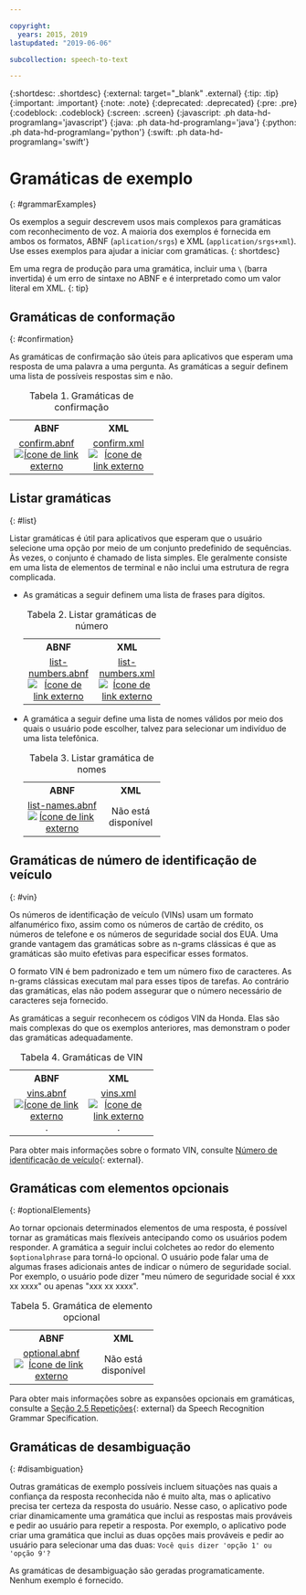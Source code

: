 ```yaml
---

copyright:
  years: 2015, 2019
lastupdated: "2019-06-06"

subcollection: speech-to-text

---
```


{:shortdesc: .shortdesc}
{:external: target="_blank" .external}
{:tip: .tip}
{:important: .important}
{:note: .note}
{:deprecated: .deprecated}
{:pre: .pre}
{:codeblock: .codeblock}
{:screen: .screen}
{:javascript: .ph data-hd-programlang='javascript'}
{:java: .ph data-hd-programlang='java'}
{:python: .ph data-hd-programlang='python'}
{:swift: .ph data-hd-programlang='swift'}

# Gramáticas de exemplo
{: #grammarExamples}

Os exemplos a seguir descrevem usos mais complexos para gramáticas com reconhecimento de voz. A maioria dos exemplos é fornecida em ambos os formatos, ABNF (`aplication/srgs`) e XML (`application/srgs+xml`). Use esses exemplos para ajudar a iniciar com gramáticas.
{: shortdesc}

Em uma regra de produção para uma gramática, incluir uma `\` (barra invertida) é um erro de sintaxe no ABNF e é interpretado como um valor literal em XML.
{: tip}

## Gramáticas de conformação
{: #confirmation}

As gramáticas de confirmação são úteis para aplicativos que esperam uma resposta de uma palavra a uma pergunta. As gramáticas a seguir definem uma lista de possíveis respostas sim e não.

<table style="width:50%">
  <caption>Tabela 1. Gramáticas de confirmação</caption>
  <tr>
    <th style="text-align:center">ABNF</th>
    <th style="text-align:center">XML</th>
  </tr>
  <tr>
    <td style="text-align:center">
      <a target="_blank" href="https://watson-developer-cloud.github.io/doc-tutorial-downloads/speech-to-text/grammars/confirm.abnf" download="confirm.abnf">confirm.abnf <img src="../../icons/launch-glyph.svg" alt="Ícone de link externo" title="Ícone de link externo"></a>
    </td>
    <td style="text-align:center">
      <a target="_blank" href="https://watson-developer-cloud.github.io/doc-tutorial-downloads/speech-to-text/grammars/confirm.xml" download="confirm.xml">confirm.xml <img src="../../icons/launch-glyph.svg" alt="Ícone de link externo" title="Ícone de link externo"></a>
    </td>
  </tr>
</table>

## Listar gramáticas
{: #list}

Listar gramáticas é útil para aplicativos que esperam que o usuário selecione uma opção por meio de um conjunto predefinido de sequências. Às vezes, o conjunto é chamado de lista simples. Ele geralmente consiste em uma lista de elementos de terminal e não inclui uma estrutura de regra complicada.

-   As gramáticas a seguir definem uma lista de frases para dígitos.

    <table style="width:50%">
      <caption>Tabela 2. Listar gramáticas de número</caption>
      <tr>
        <th style="text-align:center">ABNF</th>
        <th style="text-align:center">XML</th>
      </tr>
      <tr>
        <td style="text-align:center">
          <a target="_blank" href="https://watson-developer-cloud.github.io/doc-tutorial-downloads/speech-to-text/grammars/list-numbers.abnf" download="list-numbers.abnf">list-numbers.abnf <img src="../../icons/launch-glyph.svg" alt="Ícone de link externo" title="Ícone de link externo"></a>
        </td>
        <td style="text-align:center">
          <a target="_blank" href="https://watson-developer-cloud.github.io/doc-tutorial-downloads/speech-to-text/grammars/list-numbers.xml" download="list-numbers.xml">list-numbers.xml <img src="../../icons/launch-glyph.svg" alt="Ícone de link externo" title="Ícone de link externo"></a>
        </td>
      </tr>
    </table>

-   A gramática a seguir define uma lista de nomes válidos por meio dos quais o usuário pode escolher, talvez para selecionar um indivíduo de uma lista telefônica.

    <table style="width:50%">
      <caption>Tabela 3. Listar gramática de nomes</caption>
      <tr>
        <th style="text-align:center">ABNF</th>
        <th style="text-align:center">XML</th>
      </tr>
      <tr>
        <td style="text-align:center">
          <a target="_blank" href="https://watson-developer-cloud.github.io/doc-tutorial-downloads/speech-to-text/grammars/list-names.abnf" download="list-names.abnf">list-names.abnf <img src="../../icons/launch-glyph.svg" alt="Ícone de link externo" title="Ícone de link externo"></a>
        </td>
        <td style="text-align:center">
          Não está disponível
        </td>
      </tr>
    </table>

## Gramáticas de número de identificação de veículo
{: #vin}

Os números de identificação de veículo (VINs) usam um formato alfanumérico fixo, assim como os números de cartão de crédito, os números de telefone e os números de seguridade social dos EUA. Uma grande vantagem das gramáticas sobre as n-grams clássicas é que as gramáticas são muito efetivas para especificar esses formatos.

O formato VIN é bem padronizado e tem um número fixo de caracteres. As n-grams clássicas executam mal para esses tipos de tarefas. Ao contrário das gramáticas, elas não podem assegurar que o número necessário de caracteres seja fornecido.

As gramáticas a seguir reconhecem os códigos VIN da Honda. Elas são mais complexas do que os exemplos anteriores, mas demonstram o poder das gramáticas adequadamente.

<table style="width:50%">
  <caption>Tabela 4. Gramáticas de VIN</caption>
  <tr>
    <th style="text-align:center">ABNF</th>
    <th style="text-align:center">XML</th>
  </tr>
  <tr>
    <td style="text-align:center">
      <a target="_blank" href="https://watson-developer-cloud.github.io/doc-tutorial-downloads/speech-to-text/grammars/vins.abnf" download="vins.abnf">vins.abnf <img src="../../icons/launch-glyph.svg" alt="Ícone de link externo" title="Ícone de link externo"></a>.
    </td>
    <td style="text-align:center">
      <a target="_blank" href="https://watson-developer-cloud.github.io/doc-tutorial-downloads/speech-to-text/grammars/vins.xml" download="vins.xml">vins.xml <img src="../../icons/launch-glyph.svg" alt="Ícone de link externo" title="Ícone de link externo"></a>.
    </td>
  </tr>
</table>

Para obter mais informações sobre o formato VIN, consulte [Número de identificação de veículo](https://wikipedia.org/wiki/Vehicle_identification_number){: external}.

## Gramáticas com elementos opcionais
{: #optionalElements}

Ao tornar opcionais determinados elementos de uma resposta, é possível tornar as gramáticas mais flexíveis antecipando como os usuários podem responder. A gramática a seguir inclui colchetes ao redor do elemento `$optionalphrase` para torná-lo opcional. O usuário pode falar uma de algumas frases adicionais antes de indicar o número de seguridade social. Por exemplo, o usuário pode dizer "meu número de seguridade social é xxx xx xxxx" ou apenas "xxx xx xxxx".

<table style="width:50%">
  <caption>Tabela 5. Gramática de elemento opcional</caption>
  <tr>
    <th style="text-align:center">ABNF</th>
    <th style="text-align:center">XML</th>
  </tr>
  <tr>
    <td style="text-align:center">
      <a target="_blank" href="https://watson-developer-cloud.github.io/doc-tutorial-downloads/speech-to-text/grammars/optional.abnf" download="optional.abnf">optional.abnf <img src="../../icons/launch-glyph.svg" alt="Ícone de link externo" title="Ícone de link externo"></a>
    </td>
    <td style="text-align:center">
      Não está disponível
    </td>
  </tr>
</table>

Para obter mais informações sobre as expansões opcionais em gramáticas, consulte a [Seção 2.5 Repetições](https://www.w3.org/TR/speech-grammar/#S2.5){: external} da Speech Recognition Grammar Specification.

## Gramáticas de desambiguação
{: #disambiguation}

Outras gramáticas de exemplo possíveis incluem situações nas quais a confiança da resposta reconhecida não é muito alta, mas o aplicativo precisa ter certeza da resposta do usuário. Nesse caso, o aplicativo pode criar dinamicamente uma gramática que inclui as respostas mais prováveis e pedir ao usuário para repetir a resposta. Por exemplo, o aplicativo pode criar uma gramática que inclui as duas opções mais prováveis e pedir ao usuário para selecionar uma das duas: `Você quis dizer 'opção 1' ou 'opção 9'?`

As gramáticas de desambiguação são geradas programaticamente. Nenhum exemplo é fornecido.
